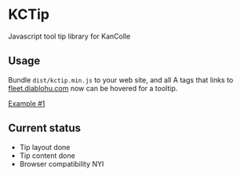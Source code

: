 # KCTip
Javascript tool tip library for KanColle

## Usage

Bundle `dist/kctip.min.js` to your web site, and all A tags that links to [fleet.diablohu.com](http://fleet.diablohu.com/) now can be hovered for a tooltip.

[Example #1](http://kancolle.diablohu.com/guide/2015autumn/e4/)

## Current status

* Tip layout done
* Tip content done
* Browser compatibility NYI
